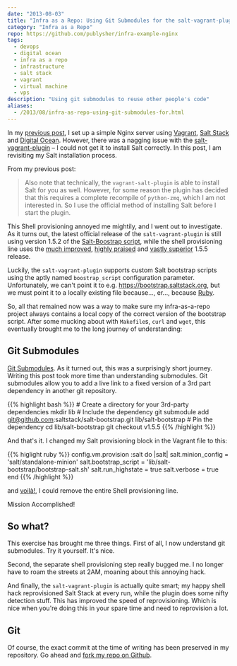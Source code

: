 ```yaml
---
date: "2013-08-03"
title: "Infra as a Repo: Using Git Submodules for the salt-vagrant-plugin"
category: "Infra as a Repo"
repo: https://github.com/publysher/infra-example-nginx
tags:
  - devops
  - digital ocean
  - infra as a repo
  - infrastructure
  - salt stack
  - vagrant
  - virtual machine
  - vps
description: "Using git submodules to reuse other people's code"
aliases:
  - /2013/08/infra-as-repo-using-git-submodules-for.html
---
```


In my [previous post][], I set up a simple Nginx server using [Vagrant][], [Salt Stack][] and [Digital Ocean][].
However, there was a nagging issue with the [salt-vagrant-plugin][] – I could not get it to install Salt correctly.
In this post, I am revisiting my Salt installation process.


From my previous post:

> Also note that technically, the `vagrant-salt-plugin` is able to install Salt for you as well. However, for some
> reason the plugin has decided that this requires a complete recompile of `python-zmq`, which I am not interested in.
> So I use the official method of installing Salt before I start the plugin.

This Shell provisioning annoyed me mightily, and I went out to investigate. As it turns out, the latest official
release of the `salt-vagrant-plugin` is still using version 1.5.2 of the
[Salt-Boostrap script][salt-bootstrap], while the shell provisioning line uses the [much improved][], [highly praised][]
and [vastly superior][] 1.5.5 release.

Luckily, the `salt-vagrant-plugin` supports custom Salt bootstrap scripts using the aptly named `boostrap_script`
configuration parameter. Unfortunately, we can't point it to e.g.
<https://bootstrap.saltstack.org>, but we must point it to a locally existing
file because..., er..., because [Ruby][].

So, all that remained now was a way to make sure my infra-as-a-repo project always contains a local copy of the
correct version of the bootstrap script. After some mucking about with `Makefile`s, `curl` and `wget`, this
eventually brought me to the long journey of understanding:

Git Submodules
--------------

[Git Submodules][]. As it turned out, this was a surprisingly short journey. Writing this post took more time than
understanding submodules. Git submodules allow you to add a live link to a fixed version of a 3rd part dependency in
another git repository.

{{% highlight bash %}}
    # Create a directory for your 3rd-party dependencies
    mkdir lib
    # Include the dependency
    git submodule add git@github.com:saltstack/salt-bootstrap.git lib/salt-bootstrap
    # Pin the dependency
    cd lib/salt-bootstrap
    git checkout v1.5.5
{{% /highlight %}}    

And that's it. I changed my Salt provisioning block in the Vagrant file to this:

{{% higlight ruby %}}
    config.vm.provision :salt do |salt|
        salt.minion_config = 'salt/standalone-minion'
        salt.bootstrap_script = 'lib/salt-bootstrap/bootstrap-salt.sh'
        salt.run_highstate = true
        salt.verbose = true
    end
{{% /highlight %}}    

and [voilà!][], I could remove the entire Shell provisioning line.

Mission Accomplished!

So what?
--------

This exercise has brought me three things. First of all, I now understand git submodules. Try it yourself. It's nice.

Second, the separate shell provisioning step really bugged me. I no longer have to roam the streets at 2AM, moaning
about this annoying hack.

And finally, the `salt-vagrant-plugin` is actually quite smart; my happy shell hack reprovisioned Salt Stack at every
run, while the plugin does some nifty detection stuff. This has improved the speed of reprovisioning. Which is nice
when you're doing this in your spare time and need to
reprovision a lot.


Git
---

Of course, the exact commit at the time of writing has been preserved in my repository. Go ahead and
[fork my repo on Github](https://github.com/publysher/infra-example-nginx/tree/v1.1).






[Vagrant]: http://vagrantup.com/
[Digital Ocean]: https://www.digitalocean.com/?refcode=8d8ff680bec5
[Salt Stack]: http://saltstack.com/

[salt-bootstrap]: https://github.com/saltstack/salt-bootstrap
[salt-vagrant-plugin]: https://github.com/saltstack/salty-vagrant

[Git Submodules]: http://git-scm.com/book/en/Git-Tools-Submodules

[previous post]: http://blog.publysher.nl/2013/07/infra-as-repo-using-vagrant-and-salt.html

[Ruby]: http://bit.ly/14QGS6g
[much improved]: https://github.com/saltstack/salt-bootstrap/compare/v1.5.2...v1.5.5
[highly praised]: https://github.com/saltstack/salt-bootstrap/pull/159
[vastly superior]: https://github.com/saltstack/salt-bootstrap/releases/tag/v1.5.5
[voilà!]: http://translate.google.com/#fr/en/Voil%C3%A0!
